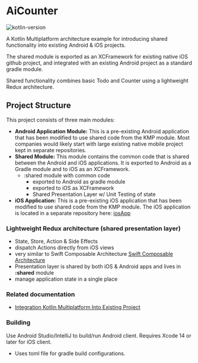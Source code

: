 # AiCounter

![kotlin-version](https://img.shields.io/badge/kotlin-1.9.20-blue)

A Kotlin Multiplatform architecture example for introducing shared functionality into
existing Android & iOS projects.

The shared module is exported as an XCFramework for existing native iOS github
project, and integrated with an existing Android project as a standard gradle module.

Shared functionality combines basic Todo and Counter  using a lightweight Redux architecture. 

## Project Structure

This project consists of three main modules:

- **Android Application Module:** This is a pre-existing Android application that has been modified to use shared code
  from the KMP module. Most companies would likely start with large existing native mobile project kept in separate
  repositories.
- **Shared Module:** This module contains the common code that is shared between the Android and iOS applications. It is
  exported to Android as a Gradle module and to iOS as an XCFramework.
    - :shared module with common code
        - exported to Android as gradle module
        - exported to iOS as XCFramework
        - Shared Presentation Layer w/ Unit Testing of state
- **iOS Application:** This is a pre-existing iOS application that has been modified to use shared code from the KMP
  module. The iOS application is located in a separate repository here: [iosApp](https://github.com/TestCodeRepeat/iosApp)


### Lightweight Redux architecture (shared presentation layer)
- State, Store, Action & Side Effects
- dispatch Actions directly from iOS views
- very similar to Swift Composable Architecture [Swift Composable Architecture](https://github.com/pointfreeco/swift-composable-architecture)
- Presentation layer is shared by both iOS & Android apps and lives in **:shared** module
- manage application state in a single place


### Related documentation

* [Integration Kotlin Multiplatform Into Existing Project](https://www.jetbrains.com/help/kotlin-multiplatform-dev/multiplatform-integrate-in-existing-app.html#make-your-cross-platform-application-work-on-ios)

### Building

Use Android Studio/IntelliJ to build/run Android client.
Requires Xcode 14 or later for iOS client.

* Uses toml file for gradle build configurations.







